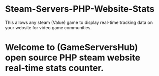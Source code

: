 # Steam-Servers-PHP-Website-Stats
This allows any steam (Value) game to display real-time tracking data on your website for video game communities.

Welcome to (GameServersHub) open source PHP steam website real-time stats counter.
========================